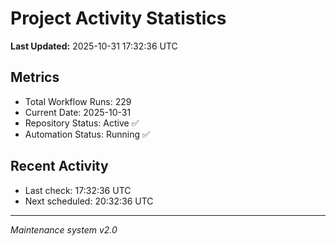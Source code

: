 # Project Activity Statistics

**Last Updated:** 2025-10-31 17:32:36 UTC

## Metrics
- Total Workflow Runs: 229
- Current Date: 2025-10-31
- Repository Status: Active ✅
- Automation Status: Running ✅

## Recent Activity
- Last check: 17:32:36 UTC
- Next scheduled: 20:32:36 UTC

---
*Maintenance system v2.0*
